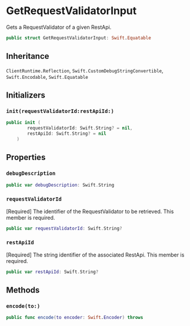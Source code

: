 # GetRequestValidatorInput

Gets a RequestValidator of a given RestApi.

``` swift
public struct GetRequestValidatorInput: Swift.Equatable 
```

## Inheritance

`ClientRuntime.Reflection`, `Swift.CustomDebugStringConvertible`, `Swift.Encodable`, `Swift.Equatable`

## Initializers

### `init(requestValidatorId:restApiId:)`

``` swift
public init (
        requestValidatorId: Swift.String? = nil,
        restApiId: Swift.String? = nil
    )
```

## Properties

### `debugDescription`

``` swift
public var debugDescription: Swift.String 
```

### `requestValidatorId`

\[Required\] The identifier of the RequestValidator to be retrieved.
This member is required.

``` swift
public var requestValidatorId: Swift.String?
```

### `restApiId`

\[Required\] The string identifier of the associated RestApi.
This member is required.

``` swift
public var restApiId: Swift.String?
```

## Methods

### `encode(to:)`

``` swift
public func encode(to encoder: Swift.Encoder) throws 
```
